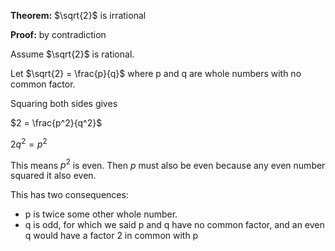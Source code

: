 
**Theorem:** $\sqrt{2}$ is irrational


**Proof:** by contradiction


Assume $\sqrt{2}$ is rational.

Let $\sqrt{2} = \frac{p}{q}$  where p and q are whole numbers with no common factor.

Squaring both sides gives 

$2 = \frac{p^2}{q^2}$

$2 q^2 = p^2$

This means $p^2$ is even. Then $p$ must also be even because any even number squared it also even.

This has two consequences:
* p is twice some other whole number.
* q is odd, for which we said p and q have no common factor, and an even q would have a factor 2 in common with p




